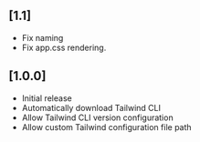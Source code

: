## [1.1]
- Fix naming
- Fix app.css rendering.
## [1.0.0]

- Initial release
- Automatically download Tailwind CLI
- Allow Tailwind CLI version configuration
- Allow custom Tailwind configuration file path
